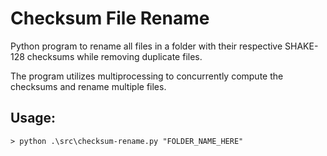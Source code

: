 # Checksum File Rename
Python program to rename all files in a folder with their respective SHAKE-128 checksums while removing duplicate files. 

The program utilizes multiprocessing to concurrently compute the checksums and rename multiple files.

## Usage:
```
> python .\src\checksum-rename.py "FOLDER_NAME_HERE"
```

